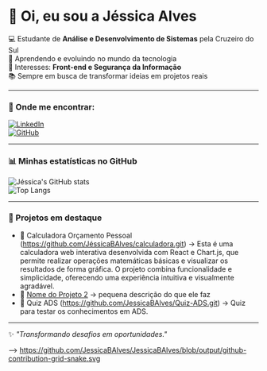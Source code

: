 # 👋 Oi, eu sou a Jéssica Alves  

💻 Estudante de **Análise e Desenvolvimento de Sistemas** pela Cruzeiro do Sul  
🌱 Aprendendo e evoluindo no mundo da tecnologia  
🚀 Interesses: **Front-end e Segurança da Informação**  
📚 Sempre em busca de transformar ideias em projetos reais  

---

### 🔗 Onde me encontrar:
[![LinkedIn](https://img.shields.io/badge/LinkedIn-0077B5?style=for-the-badge&logo=linkedin&logoColor=white)](https://www.linkedin.com/in/jéssica-alves-515b70133)  
[![GitHub](https://img.shields.io/badge/GitHub-000000?style=for-the-badge&logo=github&logoColor=white)](https://github.com/jessica-alves)

---

### 📊 Minhas estatísticas no GitHub
![Jéssica's GitHub stats](https://github-readme-stats.vercel.app/api?username=jessica-alves&show_icons=true&theme=tokyonight)  
![Top Langs](https://github-readme-stats.vercel.app/api/top-langs/?username=jessica-alves&layout=compact&theme=tokyonight)

---

### 🚀 Projetos em destaque
- 📂 Calculadora Orçamento Pessoal (https://github.com/JéssicaBAlves/calculadora.git) → Esta é uma calculadora web interativa desenvolvida com React e Chart.js, que permite realizar operações matemáticas básicas e visualizar os resultados de forma gráfica. O projeto combina funcionalidade e simplicidade, oferecendo uma experiência intuitiva e visualmente agradável.
- 📂 [Nome do Projeto 2](link_para_o_projeto) → pequena descrição do que ele faz  
- 📂 Quiz ADS (https://github.com/JessicaBAlves/Quiz-ADS.git) → Quiz para testar os conhecimentos em ADS.

---


✨ *"Transformando desafios em oportunidades."*  


--> https://github.com/JessicaBAlves/JessicaBAlves/blob/output/github-contribution-grid-snake.svg

